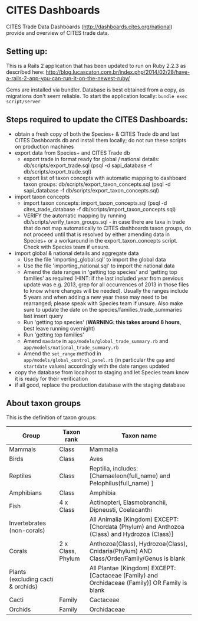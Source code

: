 # CITES Dashboards

CITES Trade Data Dashboards (http://dashboards.cites.org/national) provide and overview of CITES trade data.

## Setting up:

This is a Rails 2 application that has been updated to run on Ruby 2.2.3 as described here: http://blog.lucascaton.com.br/index.php/2014/02/28/have-a-rails-2-app-you-can-run-it-on-the-newest-ruby/

Gems are installed via bundler. Database is best obtained from a copy, as migrations don't seem reliable. To start the application locally: `bundle exec script/server`

## Steps required to update the CITES Dashboards:
  - obtain a fresh copy of both the Species+ & CITES Trade db and last CITES Dashboards db and install them locally; do not run these scripts on production machines
  - export data from Species+ and CITES Trade db
    * export trade in format ready for global / national details: db/scripts/export_trade.sql (psql -d sapi_database -f db/scripts/export_trade.sql)
    * export list of taxon concepts with automatic mapping to dashboard taxon groups: db/scripts/export_taxon_concepts.sql (psql -d sapi_database -f db/scripts/export_taxon_concepts.sql)
  - import taxon concepts
    * import taxon concepts: import_taxon_concepts.sql (psql -d cites_trade_database -f db/scripts/import_taxon_concepts.sql)
    * VERIFY the automatic mapping by running db/scripts/verify_taxon_groups.sql - in case there are taxa in trade that do not map automatically to CITES dashboards taxon groups, do not proceed until that is resolved by either amending data in Species+ or a workaround in the export_taxon_concepts script. Check with Species team if unsure.
  - import global & national details and aggregate data
    * Use the file 'importing_global.sql' to import the global data
    * Use the file 'importing_national.sql' to import the national data
    * Amend the date ranges in 'getting top species' and 'getting top families' as required (HINT: if the last included year from previous update was e.g. 2013, grep for all occurrences of 2013 in those files to know where changes will be needed). Usually the ranges include 5 years and when adding a new year these may need to be rearranged; please speak with Species team if unsure.
    Also make sure to update the date on the species/families_trade_summaries last insert query
    * Run 'getting top species' (**WARNING: this takes around 8 hours**, best leave running overnight)
    * Run 'getting top families'
    * Amend `maxdate` in `app/models/global_trade_summary.rb` and `app/models/national_trade_summary.rb`
    * Amend the `set_range` method in `app/models/global_control_panel.rb` (in particular the `gap` and `startdate` values) accordingly with the date ranges updated
  - copy the database from localhost to staging and let Species team know it is ready for their verification
  - if all good, replace the production database with the staging database

## About taxon groups

This is the definition of taxon groups:

| Group                               | Taxon rank  | Taxon name                                                                                    |
|------------------------------------ |------------ |---------------------------------------------------------------------------------------------- |
| Mammals                             | Class       | Mammalia                                                                                      |
| Birds                               | Class       | Aves                                                                                          |
| Reptiles                            | Class       | Reptilia, includes: [Chamaeleon(full_name) and Pelophilus(full_name) ]                                                                                    |
| Amphibians                          | Class       | Amphibia                                                                                      |
| Fish                                | 4 x Class   | Actinopteri, Elasmobranchii, Dipneusti, Coelacanthi                                                 |
| Invertebrates (non-corals)          |             | All Animalia (Kingdom) EXCEPT: [Chordata (Phylum) and Anthozoa (Class) and Hydrozoa (Class)]  |
| Corals                              | 2 x Class, Phylum   | Anthozoa(Class), Hydrozoa(Class), Cnidaria(Phylum) AND Class/Order/Family/Genus is blank                                                                           |
| Plants (excluding cacti & orchids)  |             | All Plantae (Kingdom) EXCEPT: [Cactaceae (Family) and Orchidaceae (Family)] OR Family is blank                  |
| Cacti                               | Family      | Cactaceae                                                                                     |
| Orchids                             | Family      | Orchidaceae                                                                                   |
